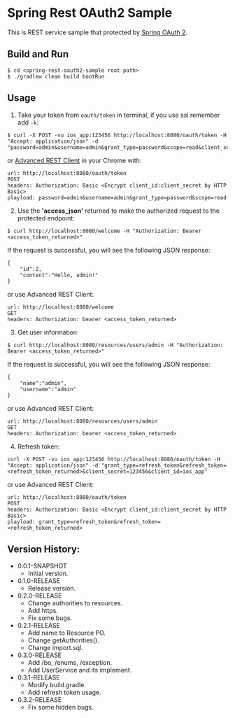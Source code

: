 # Spring Rest OAuth2 Sample

This is REST service sample that protected by [Spring OAuth 2](http://projects.spring.io/spring-security-oauth/).

## Build and Run

```
$ cd <spring-rest-oauth2-sample root path>
$ ./gradlew clean build bootRun
```

## Usage

1. Take your token from `oauth/token` in terminal, if you use ssl remember add `-k`:

```
$ curl -X POST -vu ios_app:123456 http://localhost:8080/oauth/token -H "Accept: application/json" -d "password=admin&username=admin&grant_type=password&scope=read&client_secret=123456&client_id=ios_app"
```

or [Advanced REST Client](https://github.com/jarrodek/advanced-rest-client) in your Chrome with:

```
url: http://localhost:8080/oauth/token
POST
headers: Authorization: Basic <Encrypt client_id:client_secret by HTTP Basic>
playload: password=admin&username=admin&grant_type=password&scope=read
```

2. Use the **'access_json'** returned to make the authorized request to the protected endpoint:

```
$ curl http://localhost:8080/welcome -H "Authorization: Bearer <access_token_returned>"
```
If the request is successful, you will see the following JSON response:

```
{
	"id":2,
	"content":"Hello, admin!"
}
```

or use Advanced REST Client:

```
url: http://localhost:8080/welcome
GET
headers: Authorization: bearer <access_token_returned>
```

3. Get user information:

```
$ curl http://localhost:8080/resources/users/admin -H "Authorization: Bearer <access_token_returned>"
```

If the request is successful, you will see the following JSON response:

```
{
	"name":"admin",
	"username":"admin"
}
```

or use Advanced REST Client:

```
url: http://localhost:8080/resources/users/admin
GET
headers: Authorization: bearer <access_token_returned>
```

4. Refresh token:

```
curl -X POST -vu ios_app:123456 http://localhost:8080/oauth/token -H "Accept: application/json" -d "grant_type=refresh_token&refresh_token=<refresh_token_returned>&client_secret=123456&client_id=ios_app"
```

or use Advanced REST Client:

```
url: http://localhost:8080/oauth/token
POST
headers: Authorization: Basic <Encrypt client_id:client_secret by HTTP Basic>
playload: grant_type=refresh_token&refresh_token=<refresh_token_returned>
```

## Version History:

- 0.0.1-SNAPSHOT
  - Initial version.
- 0.1.0-RELEASE
  - Release version.
- 0.2.0-RELEASE
  - Change authorities to resources.
  - Add https.
  - Fix some bugs.
- 0.2.1-RELEASE
  - Add name to Resource PO.
  - Change getAuthorities().
  - Change import.sql.
- 0.3.0-RELEASE
  - Add /bo, /enums, /exception.
  - Add UserService and its implement.
- 0.3.1-RELEASE
  - Modify build.gradle.
  - Add refresh token usage.
- 0.3.2-RELEASE
  - Fix some hidden bugs.